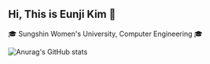##  Hi, This is Eunji Kim :hibiscus:

:mortar_board: Sungshin Women's University, Computer Engineering :mortar_board:

![Anurag's GitHub stats](https://github-readme-stats.vercel.app/api?username=eunji8784&show_icons=true&theme=radical)
